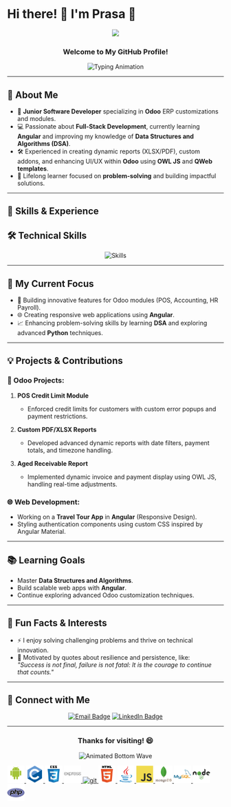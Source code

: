# Hi there! 👋 I'm Prasa 🚀

<div align="center">
  <img src="https://media.giphy.com/media/hvRJCLFzcasrR4ia7z/giphy.gif" width="50">
  <h3>Welcome to My GitHub Profile!</h3>
  <img src="https://readme-typing-svg.demolab.com?font=Fira+Code&size=22&pause=1000&color=00A6FF&center=true&vCenter=true&width=440&lines=Junior+Software+Developer😎+;Experienced+Odoo Developer+😉;Curious+Mind+🧘;Always+Learning+%F0%9F%93%96;Lets+Build+Something+Great+Together!+%E2%9C%8C;Chill+Guy+✌️😁" alt="Typing Animation">
</div>

---

## 🌟 About Me
- 🌱 **Junior Software Developer** specializing in **Odoo** ERP customizations and modules.
- 💻 Passionate about **Full-Stack Development**, currently learning **Angular** and improving my knowledge of **Data Structures and Algorithms (DSA)**.
- 🛠️ Experienced in creating dynamic reports (XLSX/PDF), custom addons, and enhancing UI/UX within **Odoo** using **OWL JS** and **QWeb templates**.
- 📖 Lifelong learner focused on **problem-solving** and building impactful solutions.

---

## 🚀 Skills & Experience

## 🛠️ Technical Skills
<p align="center">
  <img src="https://skillicons.dev/icons?i=python,js,html,css,postgresql,git,bootstrap" alt="Skills" />
</p>

---

## 🌟 My Current Focus
- 🤝 Building innovative features for Odoo modules (POS, Accounting, HR Payroll).
- 🌐 Creating responsive web applications using **Angular**.
- 📈 Enhancing problem-solving skills by learning **DSA** and exploring advanced **Python** techniques.

---

## 💡 Projects & Contributions
### 🚀 Odoo Projects:
1. **POS Credit Limit Module**  
   - Enforced credit limits for customers with custom error popups and payment restrictions.

2. **Custom PDF/XLSX Reports**  
   - Developed advanced dynamic reports with date filters, payment totals, and timezone handling.

3. **Aged Receivable Report**  
   - Implemented dynamic invoice and payment display using OWL JS, handling real-time adjustments.

### 🌐 Web Development:
- Working on a **Travel Tour App** in **Angular** (Responsive Design).
- Styling authentication components using custom CSS inspired by Angular Material.

---

## 📚 Learning Goals
- Master **Data Structures and Algorithms**.
- Build scalable web apps with **Angular**.
- Continue exploring advanced Odoo customization techniques.

---

## 🌟 Fun Facts & Interests
- ⚡ I enjoy solving challenging problems and thrive on technical innovation.
- 🎯 Motivated by quotes about resilience and persistence, like:  
  *"Success is not final, failure is not fatal: It is the courage to continue that counts."*

---

## 🔗 Connect with Me
<p align="center">
  <a href="mailto:prasacode@gmail.com"><img src="https://img.shields.io/badge/Email-Me-blue?style=for-the-badge" alt="Email Badge"></a>
  <a href="https://www.linkedin.com/in/prasan-kumara-4aa03225b/"><img src="https://img.shields.io/badge/LinkedIn-Connect-blue?style=for-the-badge" alt="LinkedIn Badge"></a>
</p>

---

<div align="center">
  <h3>Thanks for visiting! 😄</h3>
  <img src="https://raw.githubusercontent.com/bornmay/bornmay/Update/svg/Bottom.svg" alt="Animated Bottom Wave">
</div>




<p align="left"> <a href="https://developer.android.com" target="_blank" rel="noreferrer"> <img src="https://raw.githubusercontent.com/devicons/devicon/master/icons/android/android-original-wordmark.svg" alt="android" width="40" height="40"/> </a>  <a href="https://www.cprogramming.com/" target="_blank" rel="noreferrer"> <img src="https://raw.githubusercontent.com/devicons/devicon/master/icons/c/c-original.svg" alt="c" width="40" height="40"/> </a> <a href="https://www.w3schools.com/css/" target="_blank" rel="noreferrer"> <img src="https://raw.githubusercontent.com/devicons/devicon/master/icons/css3/css3-original-wordmark.svg" alt="css3" width="40" height="40"/> </a> <a href="https://expressjs.com" target="_blank" rel="noreferrer"> <img src="https://raw.githubusercontent.com/devicons/devicon/master/icons/express/express-original-wordmark.svg" alt="express" width="40" height="40"/> </a> <a href="https://git-scm.com/" target="_blank" rel="noreferrer"> <img src="https://www.vectorlogo.zone/logos/git-scm/git-scm-icon.svg" alt="git" width="40" height="40"/> </a> <a href="https://www.w3.org/html/" target="_blank" rel="noreferrer"> <img src="https://raw.githubusercontent.com/devicons/devicon/master/icons/html5/html5-original-wordmark.svg" alt="html5" width="40" height="40"/> </a>  <a href="https://www.java.com" target="_blank" rel="noreferrer"> <img src="https://raw.githubusercontent.com/devicons/devicon/master/icons/java/java-original.svg" alt="java" width="40" height="40"/> </a> <a href="https://developer.mozilla.org/en-US/docs/Web/JavaScript" target="_blank" rel="noreferrer"> <img src="https://raw.githubusercontent.com/devicons/devicon/master/icons/javascript/javascript-original.svg" alt="javascript" width="40" height="40"/> </a> <a href="https://www.mongodb.com/" target="_blank" rel="noreferrer"> <img src="https://raw.githubusercontent.com/devicons/devicon/master/icons/mongodb/mongodb-original-wordmark.svg" alt="mongodb" width="40" height="40"/> </a> <a href="https://www.mysql.com/" target="_blank" rel="noreferrer"> <img src="https://raw.githubusercontent.com/devicons/devicon/master/icons/mysql/mysql-original-wordmark.svg" alt="mysql" width="40" height="40"/> </a> <a href="https://nodejs.org" target="_blank" rel="noreferrer"> <img src="https://raw.githubusercontent.com/devicons/devicon/master/icons/nodejs/nodejs-original-wordmark.svg" alt="nodejs" width="40" height="40"/> </a> <a href="https://www.php.net" target="_blank" rel="noreferrer"> <img src="https://raw.githubusercontent.com/devicons/devicon/master/icons/php/php-original.svg" alt="php" width="40" height="40"/> </a> </p>


